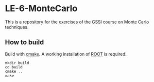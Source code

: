 # LE-6-MonteCarlo

This is a repository for the exercises of the GSSI course on Monte Carlo techniques.

## How to build

Build with [cmake](https://cmake.org). A working installation of [ROOT](https://root.cern) is required.

```
mkdir build
cd build
cmake ..
make
```

